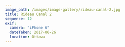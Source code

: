 ```yaml
---
image_path: /images/image-gallery/rideau-canal-2.jpg
title: Rideau Canal 2
sequence: 12
exif:
  camera: "iPhone 6"
  dateTaken: 2017-06-26
  location: Ottawa
---
```

